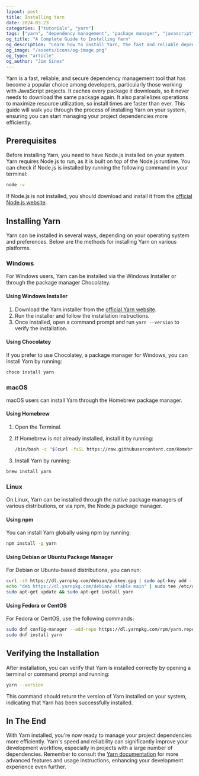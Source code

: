 ```yaml
---
layout: post
title: Installing Yarn
date: 2024-03-23
categories: ["tutorials", "yarn"]
tags: ["yarn", "dependency management", "package manager", "javascript", "node.js", "npm", "installation"]
og_title: "A Complete Guide to Installing Yarn"
og_description: "Learn how to install Yarn, the fast and reliable dependency management tool, across Windows, macOS, and Linux. This step-by-step guide ensures a smooth installation process."
og_image: "/assets/icons/og-image.png"
og_type: "article"
og_author: "Jim Sines"
---
```

Yarn is a fast, reliable, and secure dependency management tool that has become a popular choice among developers, particularly those working with JavaScript projects. It caches every package it downloads, so it never needs to download the same package again. It also parallelizes operations to maximize resource utilization, so install times are faster than ever. This guide will walk you through the process of installing Yarn on your system, ensuring you can start managing your project dependencies more efficiently.

## Prerequisites

Before installing Yarn, you need to have Node.js installed on your system. Yarn requires Node.js to run, as it is built on top of the Node.js runtime. You can check if Node.js is installed by running the following command in your terminal:

```bash
node -v
```

If Node.js is not installed, you should download and install it from the [official Node.js website](https://nodejs.org/).

## Installing Yarn

Yarn can be installed in several ways, depending on your operating system and preferences. Below are the methods for installing Yarn on various platforms.

### Windows

For Windows users, Yarn can be installed via the Windows Installer or through the package manager Chocolatey.

#### Using Windows Installer

1. Download the Yarn installer from the [official Yarn website](https://yarnpkg.com/).
2. Run the installer and follow the installation instructions.
3. Once installed, open a command prompt and run `yarn --version` to verify the installation.

#### Using Chocolatey

If you prefer to use Chocolatey, a package manager for Windows, you can install Yarn by running:

```bash
choco install yarn
```

### macOS

macOS users can install Yarn through the Homebrew package manager.

#### Using Homebrew

1. Open the Terminal.
2. If Homebrew is not already installed, install it by running:

    ```bash
    /bin/bash -c "$(curl -fsSL https://raw.githubusercontent.com/Homebrew/install/HEAD/install.sh)"
    ```

3. Install Yarn by running:

```bash
brew install yarn
```

### Linux

On Linux, Yarn can be installed through the native package managers of various distributions, or via npm, the Node.js package manager.

#### Using npm

You can install Yarn globally using npm by running:

```bash
npm install -g yarn
```

#### Using Debian or Ubuntu Package Manager

For Debian or Ubuntu-based distributions, you can run:

```bash
curl -sS https://dl.yarnpkg.com/debian/pubkey.gpg | sudo apt-key add -
echo "deb https://dl.yarnpkg.com/debian/ stable main" | sudo tee /etc/apt/sources.list.d/yarn.list
sudo apt-get update && sudo apt-get install yarn
```

#### Using Fedora or CentOS

For Fedora or CentOS, use the following commands:

```bash
sudo dnf config-manager --add-repo https://dl.yarnpkg.com/rpm/yarn.repo
sudo dnf install yarn
```

## Verifying the Installation

After installation, you can verify that Yarn is installed correctly by opening a terminal or command prompt and running:

```bash
yarn --version
```

This command should return the version of Yarn installed on your system, indicating that Yarn has been successfully installed.

## In The End

With Yarn installed, you're now ready to manage your project dependencies more efficiently. Yarn's speed and reliability can significantly improve your development workflow, especially in projects with a large number of dependencies. Remember to consult the [Yarn documentation](https://yarnpkg.com/getting-started) for more advanced features and usage instructions, enhancing your development experience even further.
